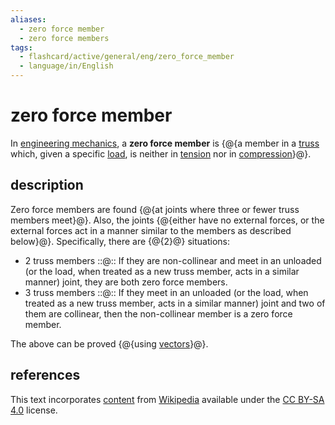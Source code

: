 ```yaml
---
aliases:
  - zero force member
  - zero force members
tags:
  - flashcard/active/general/eng/zero_force_member
  - language/in/English
---
```


# zero force member

In [engineering mechanics](applied%20mechanics.md), a __zero force member__ is {@{a member in a [truss](truss.md) which, given a specific [load](structural%20load.md), is neither in [tension](tension%20(physics).md) nor in [compression](compression%20(physics).md)}@}. <!--SR:!2025-05-08,273,330-->

## description

Zero force members are found {@{at joints where three or fewer truss members meet}@}. Also, the joints {@{either have no external forces, or the external forces act in a manner similar to the members as described below}@}. Specifically, there are {@{2}@} situations: <!--SR:!2025-05-30,289,330!2025-04-11,251,330!2025-08-28,351,352-->

- 2 truss members ::@:: If they are non-collinear and meet in an unloaded (or the load, when treated as a new truss member, acts in a similar manner) joint, they are both zero force members. <!--SR:!2026-06-09,515,310!2027-02-22,732,310-->
- 3 truss members ::@:: If they meet in an unloaded (or the load, when treated as a new truss member, acts in a similar manner) joint and two of them are collinear, then the non-collinear member is a zero force member. <!--SR:!2025-02-25,217,330!2025-12-10,420,310-->

The above can be proved {@{using [vectors](vector%20(mathematics%20and%20physics).md)}@}. <!--SR:!2025-09-14,365,352-->

## references

This text incorporates [content](https://en.wikipedia.org/wiki/zero_force_member) from [Wikipedia](Wikipedia.md) available under the [CC BY-SA 4.0](https://creativecommons.org/licenses/by-sa/4.0/) license.
